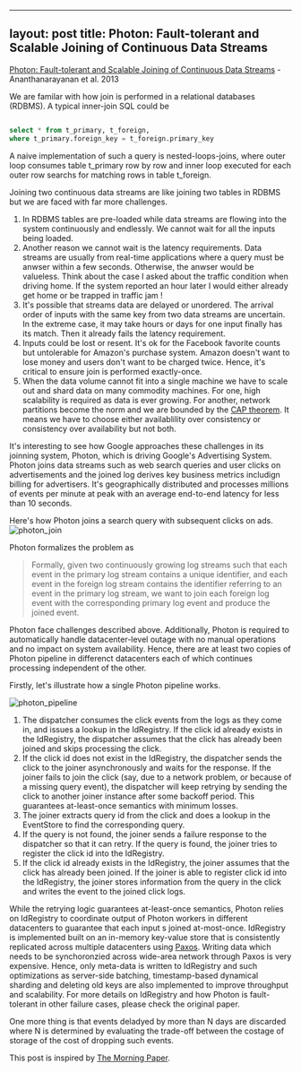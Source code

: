 --------
layout: post
title: Photon: Fault-tolerant and Scalable Joining of Continuous Data Streams
--------

[Photon: Fault-tolerant and Scalable Joining of Continuous Data Streams](http://static.googleusercontent.com/media/research.google.com/en/us/pubs/archive/41318.pdf) - Ananthanarayanan et al. 2013 


We are familar with how join is performed in a relational databases (RDBMS). A typical inner-join SQL could be 

```sql

select * from t_primary, t_foreign,
where t_primary.foreign_key = t_foreign.primary_key

```

A naive implementation of such a query is nested-loops-joins, where outer loop consumes table t_primary row by row and inner loop executed for each outer row searchs for matching rows in table t_foreign.

Joining two continuous data streams are like joining two tables in RDBMS but we are faced with far more challenges.

1. In RDBMS tables are pre-loaded while data streams are flowing into the system continuously and endlessly. We cannot wait for all the inputs being loaded.
2. Another reason we cannot wait is the latency requirements. Data streams are usually from real-time applications where a query must be anwser within a few seconds. Otherwise, the anwser would be valueless. Think about the case I asked about the traffic condition when driving home. If the system reported an hour later I would either already get home or be trapped in traffic jam !
3. It's possible that streams data are delayed or unordered. The arrival order of inputs with the same key from two data streams are uncertain. In the extreme case, it may take hours or days for one input finally has its match. Then it already fails the latency requirement.  
4. Inputs could be lost or resent. It's ok for the Facebook favorite counts but untolerable for Amazon's purchase system. Amazon doesn't want to lose money and users don't want to be charged twice. Hence, it's critical to ensure join is performed exactly-once.  
5. When the data volume cannot fit into a single machine we have to scale out and shard data on many commodity machines. For one, high scalability is required as data is ever growing. For another, network partitions become the norm and we are bounded by the [CAP theorem](http://www.infoq.com/articles/cap-twelve-years-later-how-the-rules-have-changed). It means we have to choose either availablility over consistency or consistency over availability but not both.  

It's interesting to see how Google approaches these challenges in its joinning system, Photon, which is driving Google's Advertising System. Photon joins data streams such as web search queries and user clicks on advertisements and the joined log derives key business metrics includign billing for advertisers. It's geographically distributed and processes millions of events per minute at peak with an average end-to-end latency for less than 10 seconds. 

Here's how Photon joins a search query with subsequent clicks on ads.
![photon_join](https://lh3.googleusercontent.com/QOPFJROSqiVDRosE62TAFjjA_MGDMmkyEr8yD-eJLJ8=w879-h680-no)

Photon formalizes the problem as 

> Formally, given two continuously growing log streams such that each event in the primary log stream contains a unique identifier, and each event in the foreign log stream contains the identifier referring to an event in the primary log stream, we want to join each foreign log event with the corresponding primary log event and produce the joined event.

Photon face challenges described above. Additionally, Photon is required to automatically handle datacenter-level outage with no manual operations and no impact on system availability. Hence, there are at least two copies of Photon pipeline in differenct datacenters each of which continues processing independent of the other. 

Firstly, let's illustrate how a single Photon pipeline works.

![photon_pipeline](https://lh3.googleusercontent.com/d7ryPlWanPm-34Ok9JCs9xyUVyAowc5TiI7OnbbXkFg=w961-h606-no)

1. The dispatcher consumes the click events from the logs as they come in, and issues a lookup in the IdRegistry. If the click id already exists in the IdRegistry, the dispatcher assumes that the click has already been joined and skips processing the click.
2. If the click id does not exist in the IdRegistry, the dispatcher sends the click to the joiner asynchronously and waits for the response. If the joiner fails to join the click (say, due to a network problem, or because of a missing query event), the dispatcher will keep retrying by sending the click to another joiner instance after some backoff period. This guarantees at-least-once semantics with minimum losses.
3. The joiner extracts query id from the click and does a lookup in the EventStore to find the corresponding query.
4. If the query is not found, the joiner sends a failure response to the dispatcher so that it can retry. If the query is found, the joiner tries to register the click id into the IdRegistry.
5. If the click id already exists in the IdRegistry, the joiner assumes that the click has already been joined. If the joiner is able to register click id into the IdRegistry, the joiner stores information from the query in the click and writes the event to the joined click logs.

While the retrying logic guarantees at-least-once semantics, Photon relies on IdRegistry to coordinate output of Photon workers in different datacenters to guarantee that each input s joined at-most-once. IdRegistry is implemented built on an in-memory key-value store that is consistently replicated across multiple datacenters using [Paxos](http://research.microsoft.com/en-us/um/people/lamport/pubs/paxos-simple.pdf). Writing data which needs to be synchoronzied across wide-area network through Paxos is very expensive.  Hence, only meta-data is written to IdRegistry and such optimizations as server-side batching, timestamp-based dynamical sharding and deleting old keys are also implemented to improve throughput and scalability. For more details on IdRegistry and how Photon is fault-tolerant in other failure cases, please check the original paper. 

One more thing is that events deladyed by more than N days are discarded where  N is determined by evaluating the trade-off between the costage of storage of the cost of dropping such events.

This post is inspired by [The Morning Paper](http://blog.acolyer.org/).
